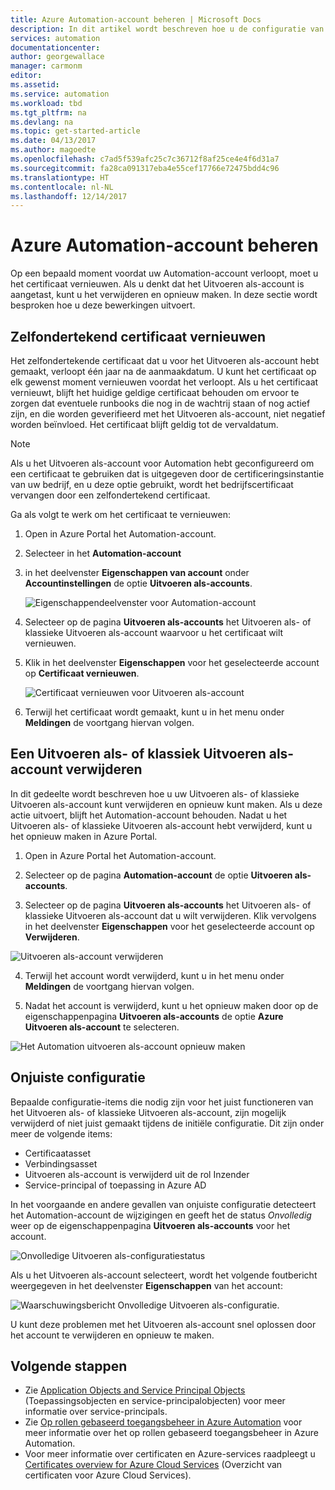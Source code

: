 ```yaml
---
title: Azure Automation-account beheren | Microsoft Docs
description: In dit artikel wordt beschreven hoe u de configuratie van uw Automation-account kunt beheren, met onder andere aandacht voor certificaatvernieuwing, verwijdering en onjuiste configuratie.
services: automation
documentationcenter: 
author: georgewallace
manager: carmonm
editor: 
ms.assetid: 
ms.service: automation
ms.workload: tbd
ms.tgt_pltfrm: na
ms.devlang: na
ms.topic: get-started-article
ms.date: 04/13/2017
ms.author: magoedte
ms.openlocfilehash: c7ad5f539afc25c7c36712f8af25ce4e4f6d31a7
ms.sourcegitcommit: fa28ca091317eba4e55cef17766e72475bdd4c96
ms.translationtype: HT
ms.contentlocale: nl-NL
ms.lasthandoff: 12/14/2017
---
```

# <a name="manage-azure-automation-account"></a>Azure Automation-account beheren
Op een bepaald moment voordat uw Automation-account verloopt, moet u het certificaat vernieuwen. Als u denkt dat het Uitvoeren als-account is aangetast, kunt u het verwijderen en opnieuw maken. In deze sectie wordt besproken hoe u deze bewerkingen uitvoert.

## <a name="self-signed-certificate-renewal"></a>Zelfondertekend certificaat vernieuwen
Het zelfondertekende certificaat dat u voor het Uitvoeren als-account hebt gemaakt, verloopt één jaar na de aanmaakdatum. U kunt het certificaat op elk gewenst moment vernieuwen voordat het verloopt. Als u het certificaat vernieuwt, blijft het huidige geldige certificaat behouden om ervoor te zorgen dat eventuele runbooks die nog in de wachtrij staan of nog actief zijn, en die worden geverifieerd met het Uitvoeren als-account, niet negatief worden beïnvloed. Het certificaat blijft geldig tot de vervaldatum.

> [!NOTE]
> Als u het Uitvoeren als-account voor Automation hebt geconfigureerd om een certificaat te gebruiken dat is uitgegeven door de certificeringsinstantie van uw bedrijf, en u deze optie gebruikt, wordt het bedrijfscertificaat vervangen door een zelfondertekend certificaat.

Ga als volgt te werk om het certificaat te vernieuwen:

1. Open in Azure Portal het Automation-account.

2. Selecteer in het **Automation-account** 
3. in het deelvenster **Eigenschappen van account** onder **Accountinstellingen** de optie **Uitvoeren als-accounts**.

    ![Eigenschappendeelvenster voor Automation-account](media/automation-manage-account/automation-account-properties-pane.png)
3. Selecteer op de pagina **Uitvoeren als-accounts** het Uitvoeren als- of klassieke Uitvoeren als-account waarvoor u het certificaat wilt vernieuwen.

4. Klik in het deelvenster **Eigenschappen** voor het geselecteerde account op **Certificaat vernieuwen**.

    ![Certificaat vernieuwen voor Uitvoeren als-account](media/automation-manage-account/automation-account-renew-runas-certificate.png)

5. Terwijl het certificaat wordt gemaakt, kunt u in het menu onder **Meldingen** de voortgang hiervan volgen.

## <a name="delete-a-run-as-or-classic-run-as-account"></a>Een Uitvoeren als- of klassiek Uitvoeren als-account verwijderen
In dit gedeelte wordt beschreven hoe u uw Uitvoeren als- of klassieke Uitvoeren als-account kunt verwijderen en opnieuw kunt maken. Als u deze actie uitvoert, blijft het Automation-account behouden. Nadat u het Uitvoeren als- of klassieke Uitvoeren als-account hebt verwijderd, kunt u het opnieuw maken in Azure Portal.

1. Open in Azure Portal het Automation-account.

2. Selecteer op de pagina **Automation-account** de optie **Uitvoeren als-accounts**.

3. Selecteer op de pagina **Uitvoeren als-accounts** het Uitvoeren als- of klassieke Uitvoeren als-account dat u wilt verwijderen. Klik vervolgens in het deelvenster **Eigenschappen** voor het geselecteerde account op **Verwijderen**.

 ![Uitvoeren als-account verwijderen](media/automation-manage-account/automation-account-delete-runas.png)

4. Terwijl het account wordt verwijderd, kunt u in het menu onder **Meldingen** de voortgang hiervan volgen.

5. Nadat het account is verwijderd, kunt u het opnieuw maken door op de eigenschappenpagina **Uitvoeren als-accounts** de optie **Azure Uitvoeren als-account** te selecteren.

 ![Het Automation uitvoeren als-account opnieuw maken](media/automation-manage-account/automation-account-create-runas.png)

## <a name="misconfiguration"></a>Onjuiste configuratie
Bepaalde configuratie-items die nodig zijn voor het juist functioneren van het Uitvoeren als- of klassieke Uitvoeren als-account, zijn mogelijk verwijderd of niet juist gemaakt tijdens de initiële configuratie. Dit zijn onder meer de volgende items:

* Certificaatasset
* Verbindingsasset
* Uitvoeren als-account is verwijderd uit de rol Inzender
* Service-principal of toepassing in Azure AD

In het voorgaande en andere gevallen van onjuiste configuratie detecteert het Automation-account de wijzigingen en geeft het de status *Onvolledig* weer op de eigenschappenpagina **Uitvoeren als-accounts** voor het account.

![Onvolledige Uitvoeren als-configuratiestatus](media/automation-manage-account/automation-account-runas-incomplete-config.png)

Als u het Uitvoeren als-account selecteert, wordt het volgende foutbericht weergegeven in het deelvenster **Eigenschappen** van het account:

![Waarschuwingsbericht Onvolledige Uitvoeren als-configuratie](media/automation-manage-account/automation-account-runas-incomplete-config-msg.png).

U kunt deze problemen met het Uitvoeren als-account snel oplossen door het account te verwijderen en opnieuw te maken.

## <a name="next-steps"></a>Volgende stappen
* Zie [Application Objects and Service Principal Objects](../active-directory/active-directory-application-objects.md) (Toepassingsobjecten en service-principalobjecten) voor meer informatie over service-principals.
* Zie [Op rollen gebaseerd toegangsbeheer in Azure Automation](automation-role-based-access-control.md) voor meer informatie over het op rollen gebaseerd toegangsbeheer in Azure Automation.
* Voor meer informatie over certificaten en Azure-services raadpleegt u [Certificates overview for Azure Cloud Services](../cloud-services/cloud-services-certs-create.md) (Overzicht van certificaten voor Azure Cloud Services).